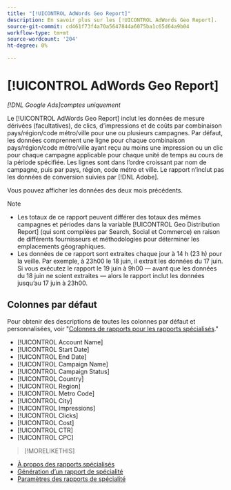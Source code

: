 ```yaml
---
title: "[!UICONTROL AdWords Geo Report]"
description: En savoir plus sur les [!UICONTROL AdWords Geo Report].
source-git-commit: cd461f73f4a70a5647844a6075ba1c65d64a9b04
workflow-type: tm+mt
source-wordcount: '204'
ht-degree: 0%

---
```


# [!UICONTROL AdWords Geo Report]

*[!DNL Google Ads]comptes uniquement*

Le [!UICONTROL AdWords Geo Report] inclut les données de mesure dérivées (facultatives), de clics, d’impressions et de coûts par combinaison pays/région/code métro/ville pour une ou plusieurs campagnes. Par défaut, les données comprennent une ligne pour chaque combinaison pays/région/code métro/ville ayant reçu au moins une impression ou un clic pour chaque campagne applicable pour chaque unité de temps au cours de la période spécifiée. Les lignes sont dans l’ordre croissant par nom de campagne, puis par pays, région, code métro et ville. Le rapport n’inclut pas les données de conversion suivies par [!DNL Adobe].

Vous pouvez afficher les données des deux mois précédents.

>[!NOTE]
>
>* Les totaux de ce rapport peuvent différer des totaux des mêmes campagnes et périodes dans la variable [!UICONTROL Geo Distribution Report] (qui sont compilées par Search, Social et Commerce) en raison de différents fournisseurs et méthodologies pour déterminer les emplacements géographiques.
>* Les données de ce rapport sont extraites chaque jour à 14 h (23 h) pour la veille. Par exemple, à 23h00 le 18 juin, il extrait les données du 17 juin. Si vous exécutez le rapport le 19 juin à 9h00 — avant que les données du 18 juin ne soient extraites — alors le rapport inclut les données jusqu’au 17 juin à 23h00.


## Colonnes par défaut

Pour obtenir des descriptions de toutes les colonnes par défaut et personnalisées, voir &quot;[Colonnes de rapports pour les rapports spécialisés](specialty-report-columns.md).&quot;

* [!UICONTROL Account Name]
* [!UICONTROL Start Date]
* [!UICONTROL End Date]
* [!UICONTROL Campaign Name]
* [!UICONTROL Campaign Status]
* [!UICONTROL Country]
* [!UICONTROL Region]
* [!UICONTROL Metro Code]
* [!UICONTROL City]
* [!UICONTROL Impressions]
* [!UICONTROL Clicks]
* [!UICONTROL Cost]
* [!UICONTROL CTR]
* [!UICONTROL CPC]

>[!MORELIKETHIS]
* [À propos des rapports spécialisés](specialty-report-about.md)
* [Génération d’un rapport de spécialité](specialty-report-generate.md)
* [Paramètres des rapports de spécialité](specialty-report-settings.md)

